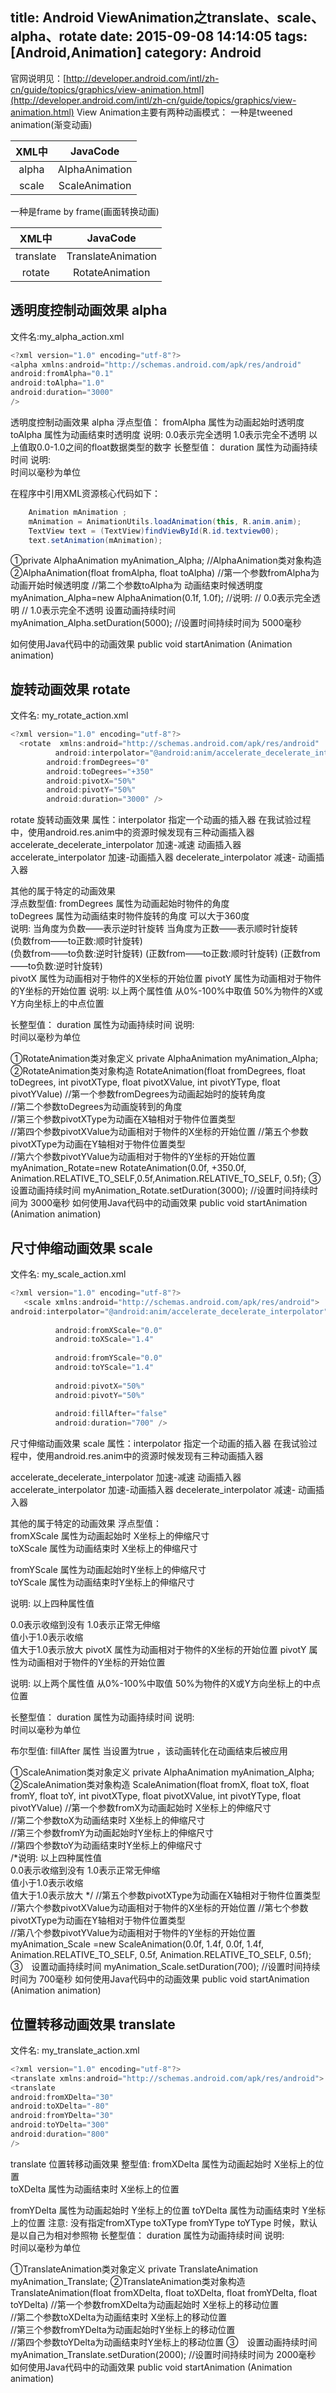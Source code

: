 title: Android ViewAnimation之translate、scale、alpha、rotate
date: 2015-09-08 14:14:05
tags: [Android,Animation]
category: Android
---
官网说明见：[http://developer.android.com/intl/zh-cn/guide/topics/graphics/view-animation.html](http://developer.android.com/intl/zh-cn/guide/topics/graphics/view-animation.html)
View Animation主要有两种动画模式：
一种是tweened animation(渐变动画)

| XML中      | JavaCode          | 
| :----:     | :----:            |
| alpha      |   AlphaAnimation  |
| scale      |   ScaleAnimation  | 

一种是frame by frame(画面转换动画)

| XML中       | JavaCode              | 
| :----:      | :----:                |
| translate   |   TranslateAnimation  |
| rotate      |   RotateAnimation     | 
<!--more-->
## 透明度控制动画效果 alpha 
文件名:my_alpha_action.xml
```js
<?xml version="1.0" encoding="utf-8"?>
<alpha xmlns:android="http://schemas.android.com/apk/res/android"
android:fromAlpha="0.1"
android:toAlpha="1.0"
android:duration="3000"
/> 
```
透明度控制动画效果 alpha
浮点型值：
        fromAlpha 属性为动画起始时透明度
        toAlpha   属性为动画结束时透明度
        说明: 
        0.0表示完全透明
        1.0表示完全不透明
       以上值取0.0-1.0之间的float数据类型的数字
        长整型值：
        duration  属性为动画持续时间
        说明:   
        时间以毫秒为单位


在程序中引用XML资源核心代码如下：
```java
	Animation mAnimation ;
	mAnimation = AnimationUtils.loadAnimation(this, R.anim.anim);
	TextView text = (TextView)findViewById(R.id.textview00);
	text.setAnimation(mAnimation);
```
①private AlphaAnimation myAnimation_Alpha;
//AlphaAnimation类对象构造
②AlphaAnimation(float fromAlpha, float toAlpha) 
//第一个参数fromAlpha为 动画开始时候透明度
//第二个参数toAlpha为 动画结束时候透明度
myAnimation_Alpha=new AlphaAnimation(0.1f, 1.0f);
//说明: 
// 0.0表示完全透明
// 1.0表示完全不透明
设置动画持续时间
myAnimation_Alpha.setDuration(5000);
//设置时间持续时间为 5000毫秒

如何使用Java代码中的动画效果
public void startAnimation (Animation animation)

## 旋转动画效果 rotate
文件名: my_rotate_action.xml
```js
<?xml version="1.0" encoding="utf-8"?>
  <rotate  xmlns:android="http://schemas.android.com/apk/res/android"    
          android:interpolator="@android:anim/accelerate_decelerate_interpolator"  
        android:fromDegrees="0" 
        android:toDegrees="+350"             
        android:pivotX="50%" 
        android:pivotY="50%"            
        android:duration="3000" />
```
   rotate 旋转动画效果
       属性：interpolator 指定一个动画的插入器
                在我试验过程中，使用android.res.anim中的资源时候发现有三种动画插入器
        accelerate_decelerate_interpolator  加速-减速 动画插入器
        accelerate_interpolator        加速-动画插入器
        decelerate_interpolator        减速- 动画插入器
        
   其他的属于特定的动画效果    
        浮点数型值:
        fromDegrees 属性为动画起始时物件的角度    
        toDegrees   属性为动画结束时物件旋转的角度 可以大于360度      
        说明:
         当角度为负数——表示逆时针旋转
         当角度为正数——表示顺时针旋转                      
        (负数from——to正数:顺时针旋转)   
        (负数from——to负数:逆时针旋转) 
        (正数from——to正数:顺时针旋转) 
        (正数from——to负数:逆时针旋转)       
        pivotX     属性为动画相对于物件的X坐标的开始位置
        pivotY     属性为动画相对于物件的Y坐标的开始位置
        说明:
        以上两个属性值 从0%-100%中取值
        50%为物件的X或Y方向坐标上的中点位置
    
   长整型值：
        duration  属性为动画持续时间
        说明:     
        时间以毫秒为单位


①RotateAnimation类对象定义
private AlphaAnimation myAnimation_Alpha;
②RotateAnimation类对象构造
RotateAnimation(float fromDegrees, float toDegrees, 
            int pivotXType, float pivotXValue, int pivotYType, float pivotYValue)
//第一个参数fromDegrees为动画起始时的旋转角度    
//第二个参数toDegrees为动画旋转到的角度   
//第三个参数pivotXType为动画在X轴相对于物件位置类型  
//第四个参数pivotXValue为动画相对于物件的X坐标的开始位置
//第五个参数pivotXType为动画在Y轴相对于物件位置类型   
//第六个参数pivotYValue为动画相对于物件的Y坐标的开始位置
myAnimation_Rotate=new RotateAnimation(0.0f, +350.0f,
               Animation.RELATIVE_TO_SELF,0.5f,Animation.RELATIVE_TO_SELF, 0.5f);
③设置动画持续时间
myAnimation_Rotate.setDuration(3000);
//设置时间持续时间为 3000毫秒
如何使用Java代码中的动画效果
public void startAnimation (Animation animation)

## 尺寸伸缩动画效果 scale
文件名: my_scale_action.xml
```js
<?xml version="1.0" encoding="utf-8"?>
   <scale xmlns:android="http://schemas.android.com/apk/res/android">
android:interpolator="@android:anim/accelerate_decelerate_interpolator"
          
          android:fromXScale="0.0"
          android:toXScale="1.4"
          
          android:fromYScale="0.0"
          android:toYScale="1.4"
          
          android:pivotX="50%"
          android:pivotY="50%"
          
          android:fillAfter="false"
          android:duration="700" />
```
 尺寸伸缩动画效果 scale
       属性：interpolator 指定一个动画的插入器
       在我试验过程中，使用android.res.anim中的资源时候发现有三种动画插入器
        
   accelerate_decelerate_interpolator  加速-减速 动画插入器
        accelerate_interpolator        加速-动画插入器
        decelerate_interpolator        减速- 动画插入器
        
   其他的属于特定的动画效果 
  浮点型值：         
        fromXScale 属性为动画起始时 X坐标上的伸缩尺寸    
        toXScale   属性为动画结束时 X坐标上的伸缩尺寸     
        
   fromYScale 属性为动画起始时Y坐标上的伸缩尺寸    
       toYScale   属性为动画结束时Y坐标上的伸缩尺寸    
        
   说明:
        以上四种属性值  
        
   0.0表示收缩到没有 
        1.0表示正常无伸缩     
        值小于1.0表示收缩  
        值大于1.0表示放大
        pivotX     属性为动画相对于物件的X坐标的开始位置
        pivotY     属性为动画相对于物件的Y坐标的开始位置
        
   说明:
        以上两个属性值 从0%-100%中取值
        50%为物件的X或Y方向坐标上的中点位置
        
   长整型值：
        duration  属性为动画持续时间
        说明:     
        时间以毫秒为单位
  
   布尔型值:
        fillAfter 属性 当设置为true ，该动画转化在动画结束后被应用

①ScaleAnimation类对象定义
private AlphaAnimation myAnimation_Alpha;
②ScaleAnimation类对象构造
ScaleAnimation(float fromX, float toX, float fromY, float toY,
           int pivotXType, float pivotXValue, int pivotYType, float pivotYValue) 
//第一个参数fromX为动画起始时 X坐标上的伸缩尺寸    
//第二个参数toX为动画结束时 X坐标上的伸缩尺寸     
//第三个参数fromY为动画起始时Y坐标上的伸缩尺寸    
//第四个参数toY为动画结束时Y坐标上的伸缩尺寸  
/*说明:
以上四种属性值    
0.0表示收缩到没有 
1.0表示正常无伸缩     
值小于1.0表示收缩  
值大于1.0表示放大
*/
//第五个参数pivotXType为动画在X轴相对于物件位置类型  
//第六个参数pivotXValue为动画相对于物件的X坐标的开始位置
//第七个参数pivotXType为动画在Y轴相对于物件位置类型   
//第八个参数pivotYValue为动画相对于物件的Y坐标的开始位置
myAnimation_Scale =new ScaleAnimation(0.0f, 1.4f, 0.0f, 1.4f,
             Animation.RELATIVE_TO_SELF, 0.5f, Animation.RELATIVE_TO_SELF, 0.5f);
③　设置动画持续时间
myAnimation_Scale.setDuration(700);
//设置时间持续时间为 700毫秒
如何使用Java代码中的动画效果
public void startAnimation (Animation animation)

## 位置转移动画效果 translate
文件名: my_translate_action.xml
```js
<?xml version="1.0" encoding="utf-8"?>
<translate xmlns:android="http://schemas.android.com/apk/res/android">
<translate
android:fromXDelta="30"
android:toXDelta="-80"
android:fromYDelta="30"
android:toYDelta="300"
android:duration="800"
/>
```
 translate 位置转移动画效果
        整型值:
        fromXDelta 属性为动画起始时 X坐标上的位置    
        toXDelta   属性为动画结束时 X坐标上的位置
        
   fromYDelta 属性为动画起始时 Y坐标上的位置
        toYDelta   属性为动画结束时 Y坐标上的位置
        注意:
        没有指定fromXType toXType fromYType toYType 时候，默认是以自己为相对参照物 
         长整型值：
        duration  属性为动画持续时间
        说明:     
        时间以毫秒为单位

①TranslateAnimation类对象定义
private TranslateAnimation myAnimation_Translate;
②TranslateAnimation类对象构造
TranslateAnimation(float fromXDelta, float toXDelta,
                       float fromYDelta, float toYDelta) 
//第一个参数fromXDelta为动画起始时 X坐标上的移动位置    
//第二个参数toXDelta为动画结束时 X坐标上的移动位置      
//第三个参数fromYDelta为动画起始时Y坐标上的移动位置     
//第四个参数toYDelta为动画结束时Y坐标上的移动位置
③　设置动画持续时间
myAnimation_Translate.setDuration(2000);
//设置时间持续时间为 2000毫秒
如何使用Java代码中的动画效果
public void startAnimation (Animation animation)